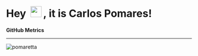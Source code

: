 <h1 title="hehehe"> Hey <img src="https://media.giphy.com/media/hvRJCLFzcasrR4ia7z/giphy.gif" width="30px" style="margin: 0 5px">, it is Carlos Pomares!</h1>

**GitHub Metrics** <img src="https://media.giphy.com/media/xUPGcGO8JJLMfEhYis/giphy.gif" width="15px" style="margin: 0 5px">
** **
<img align="center" src="https://github-readme-streak-stats.herokuapp.com/?user=pomaretta&count_private=true&theme=algolia" alt="pomaretta" />